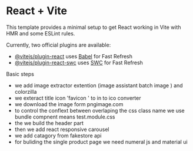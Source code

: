 # React + Vite

This template provides a minimal setup to get React working in Vite with HMR and some ESLint rules.

Currently, two official plugins are available:

- [@vitejs/plugin-react](https://github.com/vitejs/vite-plugin-react/blob/main/packages/plugin-react/README.md) uses [Babel](https://babeljs.io/) for Fast Refresh
- [@vitejs/plugin-react-swc](https://github.com/vitejs/vite-plugin-react-swc) uses [SWC](https://swc.rs/) for Fast Refresh

Basic steps
 - we add image extractor extention (image assistant batch image ) and colorzilla
 - we exteract title icon 'favicon ' to in to ico converter
 - we download the image form pngimage.com
 - to control the conflext between overlaping the css class name we use bundle compnent means test.module.css
 - the we build the header part
 - then we add react responsive carousel
 - we add catagory from fakestore api
 - for buliding the single product page we need numeral js and material ui 
 
